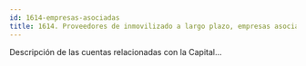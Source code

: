 ```yaml
---
id: 1614-empresas-asociadas
title: 1614. Proveedores de inmovilizado a largo plazo, empresas asociadas
---
```

Descripción de las cuentas relacionadas con la Capital...
